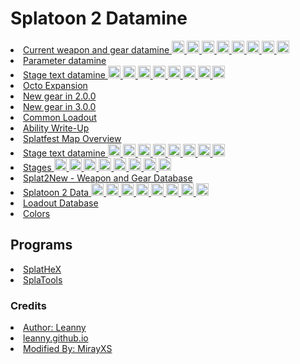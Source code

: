 <h1>Splatoon 2 Datamine</h1>
			<li><a href="https://mirayxs.github.io/SplatHeX/https://mirayxs.github.io/SplatHeX/splat2/index.html">Current weapon and gear datamine</a><a href="https://mirayxs.github.io/SplatHeX/splat2/en_files.html"> <img src="https://mirayxs.github.io/SplatHeX/splat2/flags/en.png" width="20px"/></a><a href="https://mirayxs.github.io/SplatHeX/splat2/de_files.html"> <img src="https://mirayxs.github.io/SplatHeX/splat2/flags/de.png" width="20px"/></a><a href="https://mirayxs.github.io/SplatHeX/splat2/es_files.html"> <img src="https://mirayxs.github.io/SplatHeX/splat2/flags/es.png" width="20px"/></a><a href="https://mirayxs.github.io/SplatHeX/splat2/fr_files.html"> <img src="https://mirayxs.github.io/SplatHeX/splat2/flags/fr.png" width="20px"/></a><a href="https://mirayxs.github.io/SplatHeX/splat2/it_files.html"> <img src="https://mirayxs.github.io/SplatHeX/splat2/flags/it.png" width="20px"/></a><a href="https://mirayxs.github.io/SplatHeX/splat2/nl_files.html"> <img src="https://mirayxs.github.io/SplatHeX/splat2/flags/nl.png" width="20px"/></a><a href="https://mirayxs.github.io/SplatHeX/splat2/ru_files.html"> <img src="https://mirayxs.github.io/SplatHeX/splat2/flags/ru.png" width="20px"/></a><a href="https://mirayxs.github.io/SplatHeX/splat2/ja_files.html"> <img src="https://mirayxs.github.io/SplatHeX/splat2/flags/ja.png" width="20px"/></a></li>
			<li><a href="https://mirayxs.github.io/SplatHeX/param/index.html">Parameter datamine</a></li>
			<li><a href="https://mirayxs.github.io/SplatHeX/stages/stages.html">Stage text datamine</a><a href="stages/stages_en.html"> <img src="https://mirayxs.github.io/SplatHeX/splat2/flags/en.png" width="20px"/></a><a href="stages/stages_de.html"> <img src="https://mirayxs.github.io/SplatHeX/splat2/flags/de.png" width="20px"/></a><a href="stages/stages_es.html"> <img src="https://mirayxs.github.io/SplatHeX/splat2/flags/es.png" width="20px"/></a><a href="stages/stages_fr.html"> <img src="https://mirayxs.github.io/SplatHeX/splat2/flags/fr.png" width="20px"/></a><a href="stages/stages_it.html"> <img src="https://mirayxs.github.io/SplatHeX/splat2/flags/it.png" width="20px"/></a><a href="stages/stages_nl.html"> <img src="https://mirayxs.github.io/SplatHeX/splat2/flags/nl.png" width="20px"/></a><a href="stages/stages_ru.html"> <img src="https://mirayxs.github.io/SplatHeX/splat2/flags/ru.png" width="20px"/></a><a href="stages/stages_ja.html"> <img src="https://mirayxs.github.io/SplatHeX/splat2/flags/ja.png" width="20px"/></a></li>
			<li><a href="https://mirayxs.github.io/SplatHeX/octo/index.html">Octo Expansion</a></li>
			<li><a href="https://mirayxs.github.io/SplatHeX/splat2/newgear.html">New gear in 2.0.0</a></li>
			<li><a href="https://mirayxs.github.io/SplatHeX/splat2/new_gear2/index.html">New gear in 3.0.0</a></li>
			<li><a href="https://mirayxs.github.io/SplatHeX/loadout/index.html">Common Loadout</a></li>
			<li><a href="https://mirayxs.github.io/SplatHeX/paper/abilities.pdf">Ability Write-Up</a></li>
			<li><a href="https://mirayxs.github.io/SplatHeX/feststages/index.html">Splatfest Map Overview</a></li>
			<li><a href="https://mirayxs.github.io/SplatHeX/splatfest.html">Stage text datamine</a><a href="splatfest_en.html"> <img src="https://mirayxs.github.io/SplatHeX/splat2/flags/en.png" width="20px"/></a><a href="splatfest_de.html"> <img src="https://mirayxs.github.io/SplatHeX/splat2/flags/de.png" width="20px"/></a><a href="splatfest_es.html"> <img src="https://mirayxs.github.io/SplatHeX/splat2/flags/es.png" width="20px"/></a><a href="splatfest_fr.html"> <img src="https://mirayxs.github.io/SplatHeX/splat2/flags/fr.png" width="20px"/></a><a href="splatfest_it.html"> <img src="https://mirayxs.github.io/SplatHeX/splat2/flags/it.png" width="20px"/></a><a href="splatfest_nl.html"> <img src="https://mirayxs.github.io/SplatHeX/splat2/flags/nl.png" width="20px"/></a><a href="splatfest_ru.html"> <img src="https://mirayxs.github.io/SplatHeX/splat2/flags/ru.png" width="20px"/></a><a href="splatfest_ja.html"> <img src="https://mirayxs.github.io/SplatHeX/splat2/flags/ja.png" width="20px"/></a></li>
			<li><a href="https://mirayxs.github.io/SplatHeX/stages/index.html">Stages</a><a href="stages/stages_en.html"> <img src="https://mirayxs.github.io/SplatHeX/splat2/flags/en.png" width="20px"/></a><a href="stages/stages_de.html"> <img src="https://mirayxs.github.io/SplatHeX/splat2/flags/de.png" width="20px"/></a><a href="stages/stages_es.html"> <img src="https://mirayxs.github.io/SplatHeX/splat2/flags/es.png" width="20px"/></a><a href="stages/stages_fr.html"> <img src="https://mirayxs.github.io/SplatHeX/splat2/flags/fr.png" width="20px"/></a><a href="stages/stages_it.html"> <img src="https://mirayxs.github.io/SplatHeX/splat2/flags/it.png" width="20px"/></a><a href="stages/stages_nl.html"> <img src="https://mirayxs.github.io/SplatHeX/splat2/flags/nl.png" width="20px"/></a><a href="stages/stages_ru.html"> <img src="https://mirayxs.github.io/SplatHeX/splat2/flags/ru.png" width="20px"/></a><a href="stages/stages_ja.html"> <img src="https://mirayxs.github.io/SplatHeX/splat2/flags/ja.png" width="20px"/></a></li>
			<li><a href="https://mirayxs.github.io/SplatHeX/splat2new/index.html">Splat2New - Weapon and Gear Database</a></li>
			<li><a href="https://mirayxs.github.io/SplatHeX/splat2/index.html">Splatoon 2 Data</a><a href="https://mirayxs.github.io/SplatHeX/splat2/en_files.html"> <img src="https://mirayxs.github.io/SplatHeX/splat2/flags/en.png" width="20px"/></a><a href="https://mirayxs.github.io/SplatHeX/splat2/de_files.html"> <img src="https://mirayxs.github.io/SplatHeX/splat2/flags/de.png" width="20px"/></a><a href="https://mirayxs.github.io/SplatHeX/splat2/es_files.html"> <img src="https://mirayxs.github.io/SplatHeX/splat2/flags/es.png" width="20px"/></a><a href="https://mirayxs.github.io/SplatHeX/splat2/fr_files.html"> <img src="https://mirayxs.github.io/SplatHeX/splat2/flags/fr.png" width="20px"/></a><a href="https://mirayxs.github.io/SplatHeX/splat2/it_files.html"> <img src="https://mirayxs.github.io/SplatHeX/splat2/flags/it.png" width="20px"/></a><a href="https://mirayxs.github.io/SplatHeX/splat2/nl_files.html"> <img src="https://mirayxs.github.io/SplatHeX/splat2/flags/nl.png" width="20px"/></a><a href="https://mirayxs.github.io/SplatHeX/splat2/ru_files.html"> <img src="https://mirayxs.github.io/SplatHeX/splat2/flags/ru.png" width="20px"/></a><a href="https://mirayxs.github.io/SplatHeX/splat2/ja_files.html"> <img src="https://mirayxs.github.io/SplatHeX/splat2/flags/ja.png" width="20px"/></a></li>
			<li><a href="https://mirayxs.github.io/SplatHeX/loadout/index.html">Loadout Database</a></li>
			<li><a href="https://mirayxs.github.io/SplatHeX/colors.html">Colors</a></li>
		</ul>
<h2>Programs</h2>
			<li><a href="https://mirayxs.github.io/SplatHeX/SplatHeX.html">SplatHeX</a></li>
			<li><a href="https://mirayxs.github.io/SplatHeX/splatools.html">SplaTools</a></li>
<h3>Credits</h3>
			<li><a href="https://github.com/Leanny">Author: Leanny</a></li>
			<li><a href="https://github.com/Leanny/leanny.github.io">leanny.github.io</a></li>
			<li><a href="https://github.com/MirayXS">Modified By: MirayXS</a></li>
